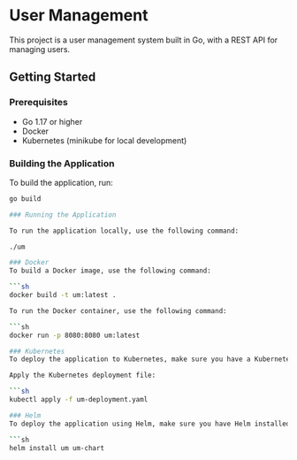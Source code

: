 # User Management

This project is a user management system built in Go, with a REST API for managing users.

## Getting Started

### Prerequisites

- Go 1.17 or higher
- Docker
- Kubernetes (minikube for local development)

### Building the Application

To build the application, run:

```sh
go build

### Running the Application

To run the application locally, use the following command:

./um

### Docker
To build a Docker image, use the following command:

```sh
docker build -t um:latest .

To run the Docker container, use the following command:

```sh
docker run -p 8080:8080 um:latest

### Kubernetes
To deploy the application to Kubernetes, make sure you have a Kubernetes cluster running (e.g., minikube or private setup or public cloud services like EKS ).

Apply the Kubernetes deployment file:

```sh
kubectl apply -f um-deployment.yaml

### Helm
To deploy the application using Helm, make sure you have Helm installed and initialized.

```sh
helm install um um-chart
